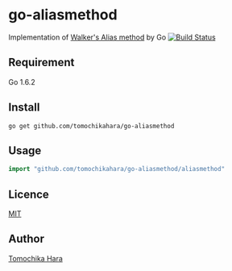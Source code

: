 go-aliasmethod
====

Implementation of [Walker's Alias method](https://en.wikipedia.org/wiki/Alias_method) by Go
[![Build Status](https://travis-ci.org/tomochikahara/go-aliasmethod.svg?branch=master)](https://travis-ci.org/tomochikahara/go-aliasmethod)

## Requirement

Go 1.6.2

## Install

```
go get github.com/tomochikahara/go-aliasmethod
```

## Usage

```go
import "github.com/tomochikahara/go-aliasmethod/aliasmethod"
```

## Licence

[MIT](https://github.com/tomochikahara/go-aliasmethod/blob/master/LICENSE)

## Author

[Tomochika Hara](https://github.com/tomochikahara)
